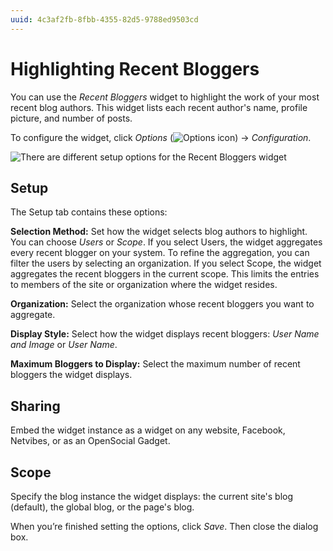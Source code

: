 ```yaml
---
uuid: 4c3af2fb-8fbb-4355-82d5-9788ed9503cd
---
```

# Highlighting Recent Bloggers

You can use the *Recent Bloggers* widget to highlight the work of your most recent blog authors. This widget lists each recent author's name, profile picture, and number of posts.

To configure the widget, click *Options* (![Options icon](../../images/icon-app-options.png)) &rarr; *Configuration*.

![There are different setup options for the Recent Bloggers widget](highlighting-recent-bloggers/images/02.png)

## Setup

The Setup tab contains these options:

**Selection Method:** Set how the widget selects blog authors to highlight. You can choose *Users* or *Scope*. If you select Users, the widget aggregates every recent blogger on your system. To refine the aggregation, you can filter the users by selecting an organization. If you select Scope, the widget aggregates the recent bloggers in the current scope. This limits the entries to members of the site or organization where the widget resides.

**Organization:** Select the organization whose recent bloggers you want to aggregate.

**Display Style:** Select how the widget displays recent bloggers: *User Name and Image* or *User Name*.

**Maximum Bloggers to Display:** Select the maximum number of recent bloggers the widget displays.

## Sharing

Embed the widget instance as a widget on any website, Facebook, Netvibes, or as an OpenSocial Gadget.

## Scope

Specify the blog instance the widget displays: the current site's blog (default), the global blog, or the page's blog.

When you’re finished setting the options, click *Save*. Then close the dialog box.
